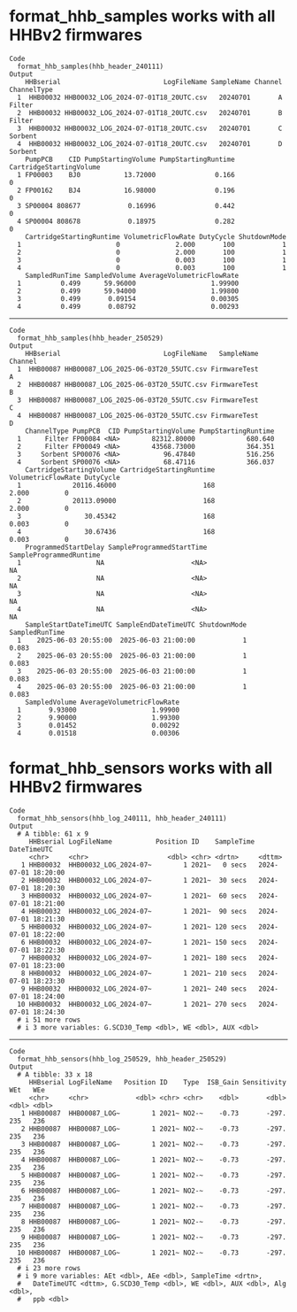 # format_hhb_samples works with all HHBv2 firmwares

    Code
      format_hhb_samples(hhb_header_240111)
    Output
        HHBserial                          LogFileName SampleName Channel ChannelType
      1  HHB00032 HHB00032_LOG_2024-07-01T18_20UTC.csv   20240701       A      Filter
      2  HHB00032 HHB00032_LOG_2024-07-01T18_20UTC.csv   20240701       B      Filter
      3  HHB00032 HHB00032_LOG_2024-07-01T18_20UTC.csv   20240701       C     Sorbent
      4  HHB00032 HHB00032_LOG_2024-07-01T18_20UTC.csv   20240701       D     Sorbent
        PumpPCB    CID PumpStartingVolume PumpStartingRuntime CartridgeStartingVolume
      1 FP00003    BJ0           13.72000               0.166                       0
      2 FP00162    BJ4           16.98000               0.196                       0
      3 SP00004 808677            0.16996               0.442                       0
      4 SP00004 808678            0.18975               0.282                       0
        CartridgeStartingRuntime VolumetricFlowRate DutyCycle ShutdownMode
      1                        0              2.000       100            1
      2                        0              2.000       100            1
      3                        0              0.003       100            1
      4                        0              0.003       100            1
        SampledRunTime SampledVolume AverageVolumetricFlowRate
      1          0.499      59.96000                   1.99900
      2          0.499      59.94000                   1.99800
      3          0.499       0.09154                   0.00305
      4          0.499       0.08792                   0.00293

---

    Code
      format_hhb_samples(hhb_header_250529)
    Output
        HHBserial                          LogFileName   SampleName Channel
      1  HHB00087 HHB00087_LOG_2025-06-03T20_55UTC.csv FirmwareTest       A
      2  HHB00087 HHB00087_LOG_2025-06-03T20_55UTC.csv FirmwareTest       B
      3  HHB00087 HHB00087_LOG_2025-06-03T20_55UTC.csv FirmwareTest       C
      4  HHB00087 HHB00087_LOG_2025-06-03T20_55UTC.csv FirmwareTest       D
        ChannelType PumpPCB  CID PumpStartingVolume PumpStartingRuntime
      1      Filter FP00084 <NA>        82312.80000             680.640
      2      Filter FP00049 <NA>        43568.73000             364.351
      3     Sorbent SP00076 <NA>           96.47840             516.256
      4     Sorbent SP00076 <NA>           68.47116             366.037
        CartridgeStartingVolume CartridgeStartingRuntime VolumetricFlowRate DutyCycle
      1             20116.46000                      168              2.000         0
      2             20113.09000                      168              2.000         0
      3                30.45342                      168              0.003         0
      4                30.67436                      168              0.003         0
        ProgrammedStartDelay SampleProgrammedStartTime SampleProgrammedRuntime
      1                   NA                      <NA>                      NA
      2                   NA                      <NA>                      NA
      3                   NA                      <NA>                      NA
      4                   NA                      <NA>                      NA
        SampleStartDateTimeUTC SampleEndDateTimeUTC ShutdownMode SampledRunTime
      1    2025-06-03 20:55:00  2025-06-03 21:00:00            1          0.083
      2    2025-06-03 20:55:00  2025-06-03 21:00:00            1          0.083
      3    2025-06-03 20:55:00  2025-06-03 21:00:00            1          0.083
      4    2025-06-03 20:55:00  2025-06-03 21:00:00            1          0.083
        SampledVolume AverageVolumetricFlowRate
      1       9.93000                   1.99900
      2       9.90000                   1.99300
      3       0.01452                   0.00292
      4       0.01518                   0.00306

# format_hhb_sensors works with all HHBv2 firmwares

    Code
      format_hhb_sensors(hhb_log_240111, hhb_header_240111)
    Output
      # A tibble: 61 x 9
         HHBserial LogFileName           Position ID    SampleTime DateTimeUTC        
         <chr>     <chr>                    <dbl> <chr> <drtn>     <dttm>             
       1 HHB00032  HHB00032_LOG_2024-07~        1 2021~   0 secs   2024-07-01 18:20:00
       2 HHB00032  HHB00032_LOG_2024-07~        1 2021~  30 secs   2024-07-01 18:20:30
       3 HHB00032  HHB00032_LOG_2024-07~        1 2021~  60 secs   2024-07-01 18:21:00
       4 HHB00032  HHB00032_LOG_2024-07~        1 2021~  90 secs   2024-07-01 18:21:30
       5 HHB00032  HHB00032_LOG_2024-07~        1 2021~ 120 secs   2024-07-01 18:22:00
       6 HHB00032  HHB00032_LOG_2024-07~        1 2021~ 150 secs   2024-07-01 18:22:30
       7 HHB00032  HHB00032_LOG_2024-07~        1 2021~ 180 secs   2024-07-01 18:23:00
       8 HHB00032  HHB00032_LOG_2024-07~        1 2021~ 210 secs   2024-07-01 18:23:30
       9 HHB00032  HHB00032_LOG_2024-07~        1 2021~ 240 secs   2024-07-01 18:24:00
      10 HHB00032  HHB00032_LOG_2024-07~        1 2021~ 270 secs   2024-07-01 18:24:30
      # i 51 more rows
      # i 3 more variables: G.SCD30_Temp <dbl>, WE <dbl>, AUX <dbl>

---

    Code
      format_hhb_sensors(hhb_log_250529, hhb_header_250529)
    Output
      # A tibble: 33 x 18
         HHBserial LogFileName   Position ID    Type  ISB_Gain Sensitivity   WEt   WEe
         <chr>     <chr>            <dbl> <chr> <chr>    <dbl>       <dbl> <dbl> <dbl>
       1 HHB00087  HHB00087_LOG~        1 2021~ NO2-~    -0.73       -297.   235   236
       2 HHB00087  HHB00087_LOG~        1 2021~ NO2-~    -0.73       -297.   235   236
       3 HHB00087  HHB00087_LOG~        1 2021~ NO2-~    -0.73       -297.   235   236
       4 HHB00087  HHB00087_LOG~        1 2021~ NO2-~    -0.73       -297.   235   236
       5 HHB00087  HHB00087_LOG~        1 2021~ NO2-~    -0.73       -297.   235   236
       6 HHB00087  HHB00087_LOG~        1 2021~ NO2-~    -0.73       -297.   235   236
       7 HHB00087  HHB00087_LOG~        1 2021~ NO2-~    -0.73       -297.   235   236
       8 HHB00087  HHB00087_LOG~        1 2021~ NO2-~    -0.73       -297.   235   236
       9 HHB00087  HHB00087_LOG~        1 2021~ NO2-~    -0.73       -297.   235   236
      10 HHB00087  HHB00087_LOG~        1 2021~ NO2-~    -0.73       -297.   235   236
      # i 23 more rows
      # i 9 more variables: AEt <dbl>, AEe <dbl>, SampleTime <drtn>,
      #   DateTimeUTC <dttm>, G.SCD30_Temp <dbl>, WE <dbl>, AUX <dbl>, Alg <dbl>,
      #   ppb <dbl>

